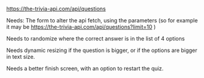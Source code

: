 https://the-trivia-api.com/api/questions

Needs:
The form to alter the api fetch, using the parameters (so for example it may be https://the-trivia-api.com/api/questions?limit=10 )

Needs to randomize where the correct answer is in the list of 4 options

Needs dynamic resizing if the question is bigger, or if the options are bigger in text size.

Needs a better finish screen, with an option to restart the quiz.
